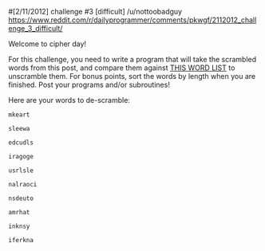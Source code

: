 #[2/11/2012] challenge #3 [difficult]
/u/nottoobadguy
https://www.reddit.com/r/dailyprogrammer/comments/pkwgf/2112012_challenge_3_difficult/

Welcome to cipher day!

For this challenge, you need to write a program that will take the scrambled words from this post, and compare them against [THIS WORD LIST](http://pastebin.com/jSD873gL) to unscramble them. For bonus points, sort the words by length when you are finished. Post your programs and/or subroutines!

Here are your words to de-scramble:

    
`mkeart`
    
`sleewa`
    
`edcudls`
   
`iragoge`
    
`usrlsle`
    
`nalraoci`
   
`nsdeuto`
    
`amrhat`

`inknsy`
    
`iferkna`


